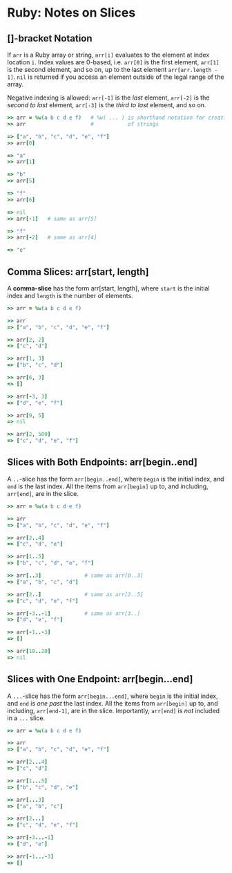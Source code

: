 # Ruby: Notes on Slices

## []-bracket Notation

If `arr` is a Ruby array or string, `arr[i]` evaluates to the element at index
location `i`. Index values are 0-based, i.e. `arr[0]` is the first element,
`arr[1]` is the second element, and so on, up to the last element
`arr[arr.length - 1]`. `nil` is returned if you access an element outside of
the legal range of the array.

Negative indexing is allowed: `arr[-1]` is the *last* element, `arr[-2]` is
the *second to last* element, `arr[-3]` is the *third to last* element, and so
on.

```ruby
>> arr = %w(a b c d e f)   # %w( ... ) is shorthand notation for creating arrays
>> arr                     #           of strings

=> ["a", "b", "c", "d", "e", "f"]
>> arr[0]

=> "a"
>> arr[1]

=> "b"
>> arr[5]

=> "f"
>> arr[6]

=> nil
>> arr[-1]   # same as arr[5]

=> "f"
>> arr[-2]   # same as arr[4]

=> "e"
```

## Comma Slices: arr[start, length]

A **comma-slice** has the form arr[start, length], where `start` is the
initial index and `length` is the number of elements.

```ruby
>> arr = %w(a b c d e f)

>> arr
=> ["a", "b", "c", "d", "e", "f"]

>> arr[2, 2]
=> ["c", "d"]

>> arr[1, 3]
=> ["b", "c", "d"]

>> arr[6, 3]
=> []

>> arr[-3, 3]
=> ["d", "e", "f"]

>> arr[9, 5]
=> nil

>> arr[2, 500]
=> ["c", "d", "e", "f"]
```

## Slices with Both Endpoints: arr[begin..end]

A `..`-slice has the form `arr[begin..end]`, where `begin` is the initial
index, and `end` is the last index. All the items from `arr[begin]` up to, and
including, `arr[end]`, are in the slice.

```ruby
>> arr = %w(a b c d e f)

>> arr
=> ["a", "b", "c", "d", "e", "f"]

>> arr[2..4]
=> ["c", "d", "e"]

>> arr[1..5]
=> ["b", "c", "d", "e", "f"]

>> arr[..3]              # same as arr[0..3]
=> ["a", "b", "c", "d"]

>> arr[2..]              # same as arr[2..5]
=> ["c", "d", "e", "f"]

>> arr[-3..-1]           # same as arr[3..]
=> ["d", "e", "f"]

>> arr[-1..-3]
=> []

>> arr[10..20]
=> nil
```

## Slices with One Endpoint: arr[begin...end]

A `...`-slice has the form `arr[begin...end]`, where `begin` is the initial
index, and `end` is *one past* the last index. All the items from `arr[begin]`
up to, and including, `arr[end-1]`, are in the slice. Importantly, `arr[end]`
is *not* included in a `...` slice.

```ruby
>> arr = %w(a b c d e f)

>> arr
=> ["a", "b", "c", "d", "e", "f"]

>> arr[2...4]
=> ["c", "d"]

>> arr[1...5]
=> ["b", "c", "d", "e"]

>> arr[...3]
=> ["a", "b", "c"]

>> arr[2...]
=> ["c", "d", "e", "f"]

>> arr[-3...-1]
=> ["d", "e"]

>> arr[-1...-3]
=> []
```
